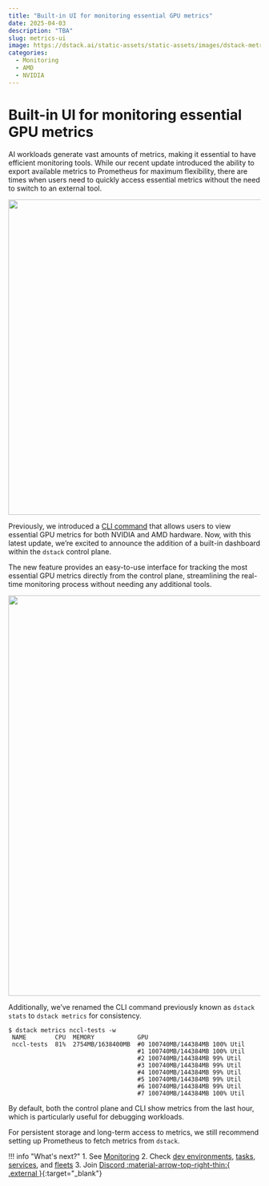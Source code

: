 ```yaml
---
title: "Built-in UI for monitoring essential GPU metrics"
date: 2025-04-03
description: "TBA"
slug: metrics-ui
image: https://dstack.ai/static-assets/static-assets/images/dstack-metrics-ui-v3-min.png
categories:
  - Monitoring
  - AMD
  - NVIDIA
---
```


# Built-in UI for monitoring essential GPU metrics

AI workloads generate vast amounts of metrics, making it essential to have efficient monitoring tools. While our recent
update introduced the ability to export available metrics to Prometheus for maximum flexibility, there are times when
users need to quickly access essential metrics without the need to switch to an external tool.

<img src="https://dstack.ai/static-assets/static-assets/images/dstack-metrics-ui-v3-min.png" width="630"/>

Previously, we introduced a [CLI command](dstack-metrics.md) that allows users to view essential GPU metrics for both NVIDIA
and AMD hardware. Now, with this latest update, we’re excited to announce the addition of a built-in dashboard within
the `dstack` control plane.

<!-- more -->

The new feature provides an easy-to-use interface for tracking the most essential GPU metrics
directly from the control plane, streamlining the real-time monitoring process without needing any additional tools.

<img src="https://dstack.ai/static-assets/static-assets/images/dstack-metrics-ui-dashboard.png" width="800">

Additionally, we’ve renamed the CLI command previously known as `dstack stats` to `dstack metrics` for consistency.

<div class="termy">

```shell
$ dstack metrics nccl-tests -w
 NAME        CPU  MEMORY            GPU
 nccl-tests  81%  2754MB/1638400MB  #0 100740MB/144384MB 100% Util
                                    #1 100740MB/144384MB 100% Util
                                    #2 100740MB/144384MB 99% Util
                                    #3 100740MB/144384MB 99% Util
                                    #4 100740MB/144384MB 99% Util
                                    #5 100740MB/144384MB 99% Util
                                    #6 100740MB/144384MB 99% Util
                                    #7 100740MB/144384MB 100% Util
```

</div>

By default, both the control plane and CLI show metrics from the last hour, which is particularly useful for debugging
workloads. 

For persistent storage and long-term access to metrics, we still recommend setting up Prometheus to fetch
metrics from `dstack`.

!!! info "What's next?"
    1. See [Monitoring](../../docs/guides/monitoring.md)
    2. Check [dev environments](../../docs/concepts/dev-environments.md), [tasks](../../docs/concepts/tasks.md), [services](../../docs/concepts/services.md), and [fleets](../../docs/concepts/fleets.md)
    3. Join [Discord :material-arrow-top-right-thin:{ .external }](https://discord.gg/u8SmfwPpMd){:target="_blank"}
